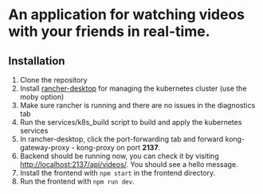 # An application for watching videos with your friends in real-time.

## Installation
1. Clone the repository
2. Install [rancher-desktop](https://rancherdesktop.io/) for managing the kubernetes cluster (use the moby option)
3. Make sure rancher is running and there are no issues in the diagnostics tab
4. Run the services/k8s_build script to build and apply the kubernetes services
5. In rancher-desktop, click the port-forwarding tab and forward kong-gateway-proxy - kong-proxy on port **2137**.
6. Backend should be running now, you can check it by visiting [http://localhost:2137/api/videos/](http://localhost:2137/api/videos/). You should see a hello message.
7. Install the frontend with `npm start` in the frontend directory.
8. Run the frontend with `npm run dev`.